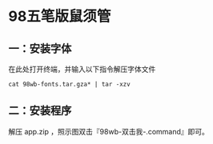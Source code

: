 # 98五笔版鼠须管


## 一：安装字体

在此处打开终端，并输入以下指令解压字体文件

``````
cat 98wb-fonts.tar.gza* | tar -xzv
``````

## 二：安装程序

解压 app.zip ，照示图双击『98wb-双击我-.command』即可。



